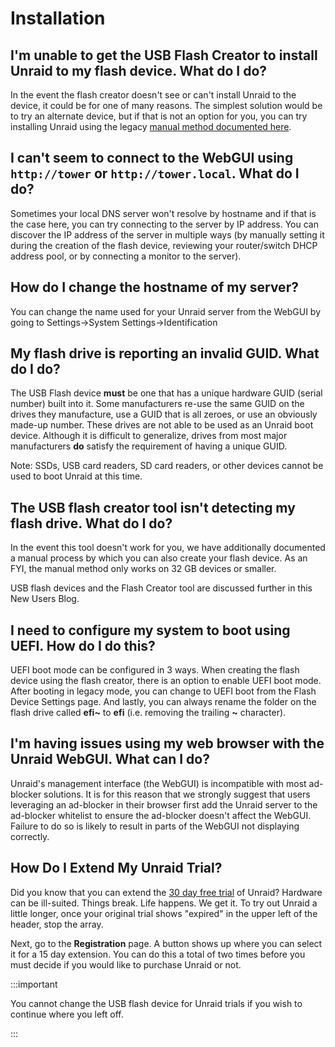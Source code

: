 # Installation

## I'm unable to get the USB Flash Creator to install Unraid to my flash device. What do I do?

In the event the flash creator doesn't see or can't install Unraid to the device, it could be for one of many reasons. The simplest solution would be to try an alternate device, but if that is not an option for you, you can try installing Unraid using the legacy [manual method documented here](./manual-install-method).

## I can't seem to connect to the WebGUI using `http://tower` or `http://tower.local`. What do I do?

Sometimes your local DNS server won't resolve by hostname and if that is the case here, you can try connecting to the server by IP address. You can discover the IP address of the server in multiple ways (by manually setting it during the creation of the flash device, reviewing your router/switch DHCP address pool, or by connecting a monitor to the server).

## How do I change the hostname of my server?

You can change the name used for your Unraid server from the WebGUI by going to Settings-\>System Settings-\>Identification

## My flash drive is reporting an invalid GUID. What do I do?

The USB Flash device **must** be one that has a unique hardware GUID (serial number) built into it. Some manufacturers re-use the same GUID on the drives they manufacture, use a GUID that is all zeroes, or use an obviously made-up number. These drives are not able to be used as an Unraid boot device. Although it is difficult to generalize, drives from most major manufacturers **do** satisfy the requirement of having a unique GUID.

Note: SSDs, USB card readers, SD card readers, or other devices cannot be used to boot Unraid at this time.

## The USB flash creator tool isn't detecting my flash drive. What do I do?

In the event this tool doesn't work for you, we have additionally documented a manual process by which you can also create your flash
device. As an FYI, the manual method only works on 32 GB devices or smaller.

USB flash devices and the Flash Creator tool are discussed further in this New Users Blog.

## I need to configure my system to boot using UEFI. How do I do this?

UEFI boot mode can be configured in 3 ways. When creating the flash device using the flash creator, there is an option to enable UEFI boot mode. After booting in legacy mode, you can change to UEFI boot from the Flash Device Settings page. And lastly, you can always rename the folder on the flash drive called **efi~** to **efi** (i.e. removing the trailing **~** character).

## I'm having issues using my web browser with the Unraid WebGUI. What can I do?

Unraid's management interface (the WebGUI) is incompatible with most ad-blocker solutions. It is for this reason that we strongly suggest that users leveraging an ad-blocker in their browser first add the Unraid server to the ad-blocker whitelist to ensure the ad-blocker doesn't affect the WebGUI. Failure to do so is likely to result in parts of the WebGUI not displaying correctly.

## How Do I Extend My Unraid Trial?

Did you know that you can extend the [30 day free trial](https://unraid.net/download) of Unraid? Hardware can be ill-suited. Things break. Life happens. We get it. To try out Unraid a little longer, once your original trial shows "expired" in the upper left of the header, stop the array.

Next, go to the **Registration** page. A button shows up where you can select it for a 15 day extension. You can do this a total of two times before you must decide if you would like to purchase Unraid or not.

:::important

You cannot change the USB flash device for Unraid trials if you wish to continue where you left off.

:::